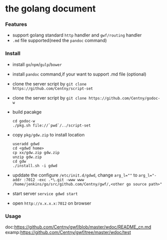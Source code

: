 the golang document
===

### Features
* support golang standard `http` handler and `gwf/routing` handler 
* `.md` file supported(need the `pandoc` command)

### Install
* install `go`/`npm`/`gulp`/`bower`
* install `pandoc` command,if your want to support .md file (optional)
* clone the server script by `git clone https://github.com/Centny/script-set`
* clone the server script by `git clone https://github.com/Centny/godoc-w`
* build pacakge

	```
	cd godoc-w
	./pkg.sh file://`pwd`/../script-set
	```
* copy `pkg/gdw.zip` to install location

	```
	useradd gdwd
	cd <gdwd home>
	cp xx/gdw.zip gdw.zip
	unzip gdw.zip
	cd gdw
	./install.sh -i gdwd
	
	```
* upddate the configure `/etc/init.d/gdwd`, change `arg_l=""` to `arg_l="-addr :7012 -exc .*\.git -www www /home/jenkins/go/src/github.com/Centny/gwf/,<other go source path>"`
* start server `service gdwd start`
* open `http://x.x.x.x:7012` on browser

### Usage

doc:<https://github.com/Centny/gwf/blob/master/wdoc/README_cn.md>
examp:<https://github.com/Centny/gwf/tree/master/wdoc/test>


